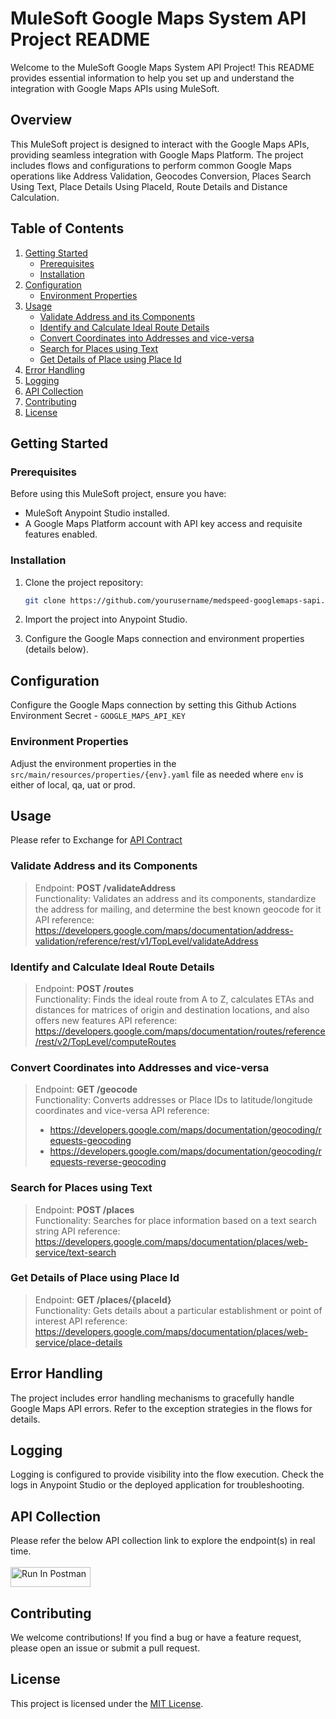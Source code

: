 # MuleSoft Google Maps System API Project README

Welcome to the MuleSoft Google Maps System API Project! This README provides essential information to help you set up and understand the integration with Google Maps APIs using MuleSoft.

## Overview

This MuleSoft project is designed to interact with the Google Maps APIs, providing seamless integration with Google Maps Platform. The project includes flows and configurations to perform common Google Maps operations like Address Validation, Geocodes Conversion, Places Search Using Text, Place Details Using PlaceId, Route Details and Distance Calculation.

## Table of Contents

1. [Getting Started](#getting-started)
    - [Prerequisites](#prerequisites)
    - [Installation](#installation)
2. [Configuration](#configuration)
    - [Environment Properties](#environment-properties)
3. [Usage](#usage)
    - [Validate Address and its Components](#validate-address-and-its-components)
    - [Identify and Calculate Ideal Route Details](#identify-and-calculate-ideal-route-details)
    - [Convert Coordinates into Addresses and vice-versa](#convert-coordinates-into-addresses-and-vice-versa)
    - [Search for Places using Text](#search-for-places-using-text)
    - [Get Details of Place using Place Id](#get-details-of-place-using-place-id)
4. [Error Handling](#error-handling)
5. [Logging](#logging)
6. [API Collection](#api-collection)
7. [Contributing](#contributing)
8. [License](#license)

## Getting Started

### Prerequisites

Before using this MuleSoft project, ensure you have:

- MuleSoft Anypoint Studio installed.
- A Google Maps Platform account with API key access and requisite features enabled.

### Installation

1. Clone the project repository:

   ```bash
   git clone https://github.com/yourusername/medspeed-googlemaps-sapi.git
   ```

2. Import the project into Anypoint Studio.

3. Configure the Google Maps connection and environment properties (details below).

## Configuration

Configure the Google Maps connection by setting this Github Actions Environment Secret - `GOOGLE_MAPS_API_KEY`

### Environment Properties

Adjust the environment properties in the `src/main/resources/properties/{env}.yaml` file as needed where `env` is either of local, qa, uat or prod.

## Usage

Please refer to Exchange for [API Contract](https://anypoint.mulesoft.com/exchange/f015bd3e-6860-45a2-8012-1af3eec6fdba/medspeed-googlemaps-sapi)

### Validate Address and its Components

> Endpoint: **POST /validateAddress** <br/>
> Functionality: Validates an address and its components, standardize the address for mailing, and determine the best known geocode for it
> API reference: https://developers.google.com/maps/documentation/address-validation/reference/rest/v1/TopLevel/validateAddress

### Identify and Calculate Ideal Route Details

> Endpoint: **POST /routes** <br/>
> Functionality: Finds the ideal route from A to Z, calculates ETAs and distances for matrices of origin and destination locations, and also offers new features
> API reference: https://developers.google.com/maps/documentation/routes/reference/rest/v2/TopLevel/computeRoutes

### Convert Coordinates into Addresses and vice-versa

> Endpoint: **GET /geocode** <br/>
> Functionality: Converts addresses or Place IDs to latitude/longitude coordinates and vice-versa
> API reference:
> - https://developers.google.com/maps/documentation/geocoding/requests-geocoding
> - https://developers.google.com/maps/documentation/geocoding/requests-reverse-geocoding

### Search for Places using Text

> Endpoint: **POST /places** <br/>
> Functionality: Searches for place information based on a text search string
> API reference: https://developers.google.com/maps/documentation/places/web-service/text-search

### Get Details of Place using Place Id

> Endpoint: **GET /places/{placeId}** <br/>
> Functionality: Gets details about a particular establishment or point of interest
> API reference: https://developers.google.com/maps/documentation/places/web-service/place-details

## Error Handling

The project includes error handling mechanisms to gracefully handle Google Maps API errors. Refer to the exception strategies in the flows for details.

## Logging

Logging is configured to provide visibility into the flow execution. Check the logs in Anypoint Studio or the deployed application for troubleshooting.

## API Collection 

Please refer the below API collection link to explore the endpoint(s) in real time.
<br/><br/>
[<img src="https://run.pstmn.io/button.svg" alt="Run In Postman" style="width: 128px; height: 32px;">](https://medspeed-mulesoft-testing.postman.co/collection/32024449-dd84c206-3e48-4373-b22a-604c4966eadb?source=rip_markdown)

## Contributing

We welcome contributions! If you find a bug or have a feature request, please open an issue or submit a pull request.

## License

This project is licensed under the [MIT License](LICENSE).
